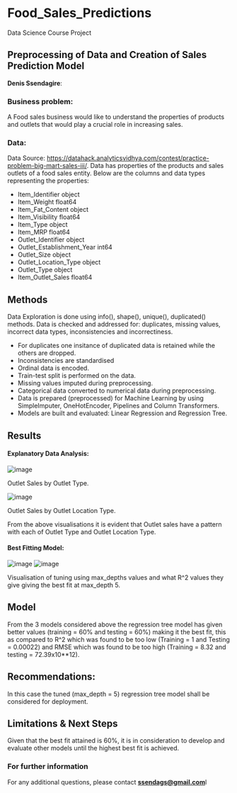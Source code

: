# Food_Sales_Predictions
Data Science Course Project
## Preprocessing of Data and Creation of Sales Prediction Model

**Denis Ssendagire**: 

### Business problem:

A Food sales business would like to understand the properties of products and outlets that would play a crucial role in increasing sales.

### Data:
Data Source: https://datahack.analyticsvidhya.com/contest/practice-problem-big-mart-sales-iii/. Data has properties of the products and sales outlets of a food sales entity. Below are the columns and data types representing the properties:

- Item_Identifier               object
- Item_Weight                  float64
- Item_Fat_Content              object
- Item_Visibility              float64
- Item_Type                     object
- Item_MRP                     float64
- Outlet_Identifier             object
- Outlet_Establishment_Year      int64
- Outlet_Size                   object
- Outlet_Location_Type          object
- Outlet_Type                   object
- Item_Outlet_Sales            float64


## Methods
Data Exploration is done using info(), shape(), unique(), duplicated() methods. Data is checked and addressed for: duplicates, missing values, incorrect data types, inconsistencies and incorrectiness.
- For duplicates one insitance of duplicated data is retained while the others are dropped.
- Inconsistencies are standardised
- Ordinal data is encoded.
- Train-test split is performed on the data.
- Missing values imputed during preprocessing.
- Categorical data converted to numerical data during preprocessing.
- Data is prepared (preprocessed) for Machine Learning by using SimpleImputer, OneHotEncoder, Pipelines and Column Transformers.
- Models are built and evaluated: Linear Regression and Regression Tree.

## Results
#### Explanatory Data Analysis:


![image](https://user-images.githubusercontent.com/109603891/189351893-a837a708-3df7-4c4c-8a29-e4d7b0cee491.png)

Outlet Sales by Outlet Type.


![image](https://user-images.githubusercontent.com/109603891/189352239-e20554c6-e6f7-4004-9316-7aa021370bcf.png)

Outlet Sales by Outlet Location Type.

From the above visualisations it is evident that Outlet sales have a pattern with each of Outlet Type and Outlet Location Type.


#### Best Fitting Model:

![image](https://user-images.githubusercontent.com/109603891/189347042-6396daba-b8cb-4c6a-9692-70fd825f8b37.png)
![image](https://user-images.githubusercontent.com/109603891/189347767-e0840868-d31e-4d8c-960b-67f3be793de7.png)

Visualisation of tuning using max_depths values and what R^2 values they give giving the best fit at max_depth 5.


## Model

From the 3 models considered above the regression tree model has given better values (training = 60% and testing = 60%) making it the best fit, this as compared to R^2 which was found to be too low (Training = 1 and Testing = 0.00022) and RMSE which was found to be too high (Training = 8.32 and testing = 72.39x10**12).


## Recommendations:

In this case the tuned (max_depth = 5) regression tree model shall be considered for deployment.


## Limitations & Next Steps

Given that the best fit attained is 60%, it is in consideration to develop and evaluate other models until the highest best fit is achieved.


### For further information

For any additional questions, please contact **ssendags@gmail.com**l
